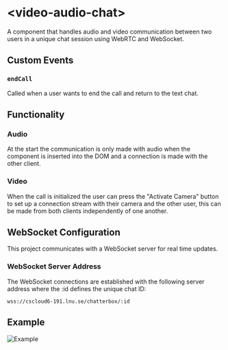 # &lt;video-audio-chat&gt;

A component that handles audio and video communication between two users in a unique chat session using WebRTC and WebSocket.

## Custom Events

### `endCall`

Called when a user wants to end the call and return to the text chat.

## Functionality

### Audio

At the start the communication is only made with audio when the component is inserted into the DOM and a connection is made with the other client.

### Video

When the call is initialized the user can press the "Activate Camera" button to set up a connection stream with their camera and the other user, this can be made from both clients independently of one another.

## WebSocket Configuration

This project communicates with a WebSocket server for real time updates.

### WebSocket Server Address

The WebSocket connections are established with the following server address where the :id defines the unique chat ID:

`wss://cscloud6-191.lnu.se/chatterbox/:id`


## Example

![Example]('./img/videoExamplePhoto.jpg')